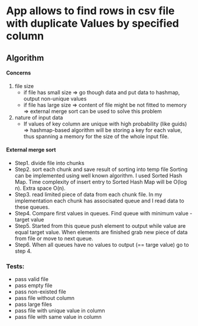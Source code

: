 # App allows to find rows in csv file with duplicate Values by specified column 

## Algorithm

#### Concerns
1. file size 
   - if file has small size => go though data and put data to hashmap, output non-unique values
   - if file has large size => content of file might be not fitted to memory => external merge sort can be used to solve this problem
2. nature of input data
    - If values of key column are unique with high probability (like guids) =>  hashmap-based algorithm will be storing a key for each value, thus spanning a memory for the size of the whole input file.
    

#### External merge sort
- Step1. divide file into chunks
- Step2. sort each chunk and save result of sorting into temp file
		 Sorting can be implemented using well known algorithm. I used Sorted Hash Map. Time complexity of insert entry to Sorted Hash Map will be O(log n). Extra space O(n).
- Step3. read limited piece of data from each chunk file. In my implementation each chunk has associsated queue and I read data to these queues.
- Step4. Compare first values in queues. Find queue with minimum value - target value
- Step5. Started from this queue push element to output while value are equal target value. When elements are finished grab new piece of data from file or move to next queue. 
- Step6. When all queues have no values to output (== targe value) go to step 4. 

### Tests:
- pass valid file 
- pass empty file
- pass non-existed file
- pass file without column
- pass large files
- pass file with unique value in column
- pass file with same value in column